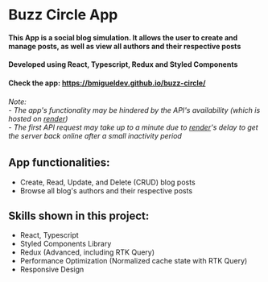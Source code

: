 # Buzz Circle App

#### This App is a social blog simulation. It allows the user to create and manage posts, as well as view all authors and their respective posts

#### Developed using React, Typescript, Redux and Styled Components

#### Check the app: https://bmigueldev.github.io/buzz-circle/

###### Note: <br /> - The app's functionality may be hindered by the API's availability (which is hosted on [render](https://render.com/)) <br /> - The first API request may take up to a minute due to [render](https://render.com/)'s delay to get the server back online after a small inactivity period


## App functionalities:
- Create, Read, Update, and Delete (CRUD) blog posts
- Browse all blog's authors and their respective posts

## Skills shown in this project:
- React, Typescript
- Styled Components Library
- Redux (Advanced, including RTK Query)
- Performance Optimization (Normalized cache state with RTK Query)
- Responsive Design
